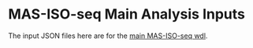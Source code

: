 # MAS-ISO-seq Main Analysis Inputs
The input JSON files here are for the [main MAS-ISO-seq wdl](../wdl/PB10xMasSeqArraySingleFlowcellv5.wdl).
